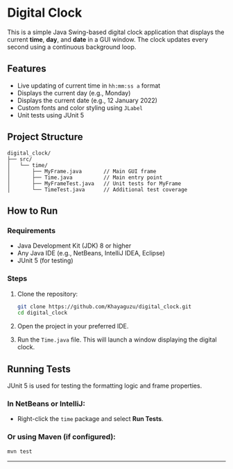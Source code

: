 # Digital Clock

This is a simple Java Swing-based digital clock application that displays the current **time**, **day**, and **date** in a GUI window. 
The clock updates every second using a continuous background loop.

## Features

* Live updating of current time in `hh:mm:ss a` format
* Displays the current day (e.g., Monday)
* Displays the current date (e.g., 12 January 2022)
* Custom fonts and color styling using `JLabel`
* Unit tests using JUnit 5

## Project Structure

```
digital_clock/
├── src/
│   └── time/
│       ├── MyFrame.java       // Main GUI frame
│       ├── Time.java          // Main entry point
│       ├── MyFrameTest.java   // Unit tests for MyFrame
│       └── TimeTest.java      // Additional test coverage
```

## How to Run

### Requirements

* Java Development Kit (JDK) 8 or higher
* Any Java IDE (e.g., NetBeans, IntelliJ IDEA, Eclipse)
* JUnit 5 (for testing)

### Steps

1. Clone the repository:

   ```bash
   git clone https://github.com/Khayaguzu/digital_clock.git
   cd digital_clock
   ```

2. Open the project in your preferred IDE.

3. Run the `Time.java` file. This will launch a window displaying the digital clock.

## Running Tests

JUnit 5 is used for testing the formatting logic and frame properties.

### In NetBeans or IntelliJ:

* Right-click the `time` package and select **Run Tests**.

### Or using Maven (if configured):

```bash
mvn test
```

---
